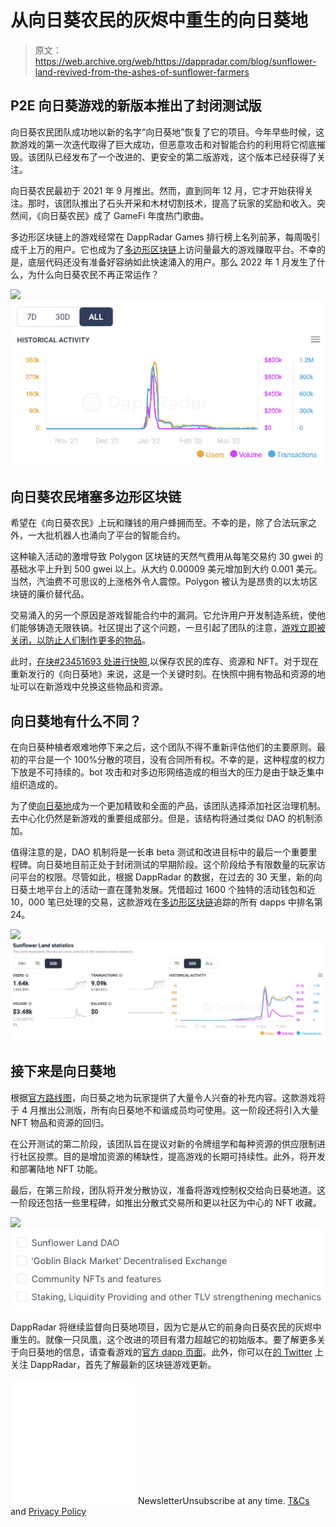# 从向日葵农民的灰烬中重生的向日葵地

> 原文：<https://web.archive.org/web/https://dappradar.com/blog/sunflower-land-revived-from-the-ashes-of-sunflower-farmers>

## P2E 向日葵游戏的新版本推出了封闭测试版

向日葵农民团队成功地以新的名字“向日葵地”恢复了它的项目。今年早些时候，这款游戏的第一次迭代取得了巨大成功，但恶意攻击和对智能合约的利用将它彻底摧毁。该团队已经发布了一个改进的、更安全的第二版游戏，这个版本已经获得了关注。

向日葵农民最初于 2021 年 9 月推出。然而，直到同年 12 月，它才开始获得关注。那时，该团队推出了石头开采和木材切割技术，提高了玩家的奖励和收入。突然间，《向日葵农民》成了 GameFi 年度热门歌曲。

多边形区块链上的游戏经常在 DappRadar Games 排行榜上名列前茅，每周吸引成千上万的用户。它也成为了[多边形区块链](https://web.archive.org/web/20221208155205/https://dappradar.com/rankings/protocol/polygon)上访问量最大的游戏赚取平台。不幸的是，底层代码还没有准备好容纳如此快速涌入的用户。那么 2022 年 1 月发生了什么，为什么向日葵农民不再正常运作？

![](img/4ca59e148254af487b92b150288d0c40.png)![](img/c4d42e421643aea79393c1cfc21c28a0.png)

## 向日葵农民堵塞多边形区块链

希望在《向日葵农民》上玩和赚钱的用户蜂拥而至。不幸的是，除了合法玩家之外，一大批机器人也涌向了平台的智能合约。

这种输入活动的激增导致 Polygon 区块链的天然气费用从每笔交易约 30 gwei 的基础水平上升到 500 gwei 以上。从大约 0.00009 美元增加到大约 0.001 美元。当然，汽油费不可思议的上涨格外令人震惊。Polygon 被认为是昂贵的以太坊区块链的廉价替代品。

交易涌入的另一个原因是游戏智能合约中的漏洞。它允许用户开发制造系统，使他们能够铸造无限铁镐。社区提出了这个问题，一旦引起了团队的注意，[游戏立即被关闭，以防止人们制作更多的物品](https://web.archive.org/web/20221208155205/https://dappradar.com/blog/sunflower-farmers-taken-offline-after-clogging-polygon-blockchain)。

此时，[在块#23451693 处进行快照](https://web.archive.org/web/20221208155205/https://discord.com/channels/880987707214544966/897231700776615936/929066226326597643),以保存农民的库存、资源和 NFT。对于现在重新发行的《向日葵地》来说，这是一个关键时刻。在快照中拥有物品和资源的地址可以在新游戏中兑换这些物品和资源。

## 向日葵地有什么不同？

在向日葵种植者艰难地停下来之后，这个团队不得不重新评估他们的主要原则。最初的平台是一个 100%分散的项目，没有合同所有权。不幸的是，这种程度的权力下放是不可持续的。bot 攻击和对多边形网络造成的相当大的压力是由于缺乏集中组织造成的。

为了使[向日葵地](https://web.archive.org/web/20221208155205/https://dappradar.com/polygon/games/sunflower-land)成为一个更加精致和全面的产品，该团队选择添加社区治理机制。去中心化仍然是新游戏的重要组成部分。但是，该结构将通过类似 DAO 的机制添加。

值得注意的是，DAO 机制将是一长串 beta 测试和改进目标中的最后一个重要里程碑。向日葵地目前正处于封闭测试的早期阶段。这个阶段给予有限数量的玩家访问平台的权限。尽管如此，根据 DappRadar 的数据，在过去的 30 天里，新的向日葵土地平台上的活动一直在蓬勃发展。凭借超过 1600 个独特的活动钱包和近 10，000 笔已处理的交易，这款游戏在[多边形区块链](https://web.archive.org/web/20221208155205/https://dappradar.com/rankings/protocol/polygon)追踪的所有 dapps 中排名第 24。

![](img/a5fe4d8ea8555be9fcaf24567eb6ab7f.png)![](img/5a777adfb8171bb8b6444b1caee70992.png)

## 接下来是向日葵地

根据[官方路线图](https://web.archive.org/web/20221208155205/https://docs.sunflower-land.com/fundamentals/roadmap)，向日葵之地为玩家提供了大量令人兴奋的补充内容。这款游戏将于 4 月推出公测版，所有向日葵地不和谐成员均可使用。这一阶段还将引入大量 NFT 物品和资源的回归。

在公开测试的第二阶段，该团队旨在提议对新的令牌组学和每种资源的供应限制进行社区投票。目的是增加资源的稀缺性，提高游戏的长期可持续性。此外，将开发和部署陆地 NFT 功能。

最后，在第三阶段，团队将开发分散协议，准备将游戏控制权交给向日葵地道。这一阶段还包括一些里程碑，如推出分散式交易所和更以社区为中心的 NFT 收藏。

![](img/f113f1cda8e32c8269b473aa8b87b530.png)![](img/8e4779c57a503cf7dc3525021eb3dede.png)

DappRadar 将继续监督向日葵地项目，因为它是从它的前身向日葵农民的灰烬中重生的。就像一只凤凰，这个改进的项目有潜力超越它的初始版本。要了解更多关于向日葵地的信息，请查看游戏的[官方 dapp 页面](https://web.archive.org/web/20221208155205/https://dappradar.com/polygon/games/sunflower-land)。此外，你可以在[的 Twitter](https://web.archive.org/web/20221208155205/https://twitter.com/dappradar) 上关注 DappRadar，首先了解最新的区块链游戏更新。

![](img/6d5a4a2d609c56e1a5771717e54ba759.png) NewsletterUnsubscribe at any time. [T&Cs](https://web.archive.org/web/20221208155205/https://dappradar.com/terms) and [Privacy Policy](https://web.archive.org/web/20221208155205/https://dappradar.com/privacy-policy)